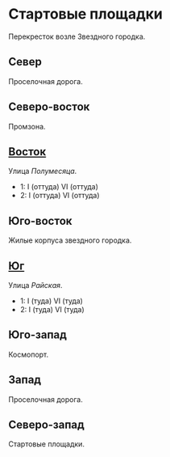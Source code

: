 # Стартовые площадки

Перекресток возле Звездного городка.

## Север

Проселочная дорога.

## Северо-восток

Промзона.

## [Восток](./590015.md)

Улица *Полумесяца*.

* 1:    I (оттуда)  VI (оттуда)
* 2:    I (оттуда)  VI (оттуда)

## Юго-восток

Жилые корпуса звездного городка.

## [Юг](./585020.md)

Улица *Райская*.

* 1:    I (туда)    VI (туда)
* 2:    I (туда)    VI (туда)

## Юго-запад

Космопорт.

## Запад

Проселочная дорога.

## Северо-запад

Стартовые площадки.
